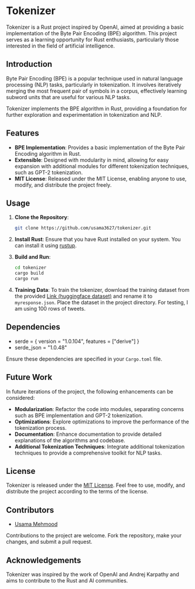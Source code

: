 # Tokenizer

Tokenizer is a Rust project inspired by OpenAI, aimed at providing a basic implementation of the Byte Pair Encoding (BPE) algorithm. This project serves as a learning opportunity for Rust enthusiasts, particularly those interested in the field of artificial intelligence.

## Introduction

Byte Pair Encoding (BPE) is a popular technique used in natural language processing (NLP) tasks, particularly in tokenization. It involves iteratively merging the most frequent pair of symbols in a corpus, effectively learning subword units that are useful for various NLP tasks.

Tokenizer implements the BPE algorithm in Rust, providing a foundation for further exploration and experimentation in tokenization and NLP.

## Features

-   **BPE Implementation**: Provides a basic implementation of the Byte Pair Encoding algorithm in Rust.
-   **Extensible**: Designed with modularity in mind, allowing for easy expansion with additional modules for different tokenization techniques, such as GPT-2 tokenization.
-   **MIT License**: Released under the MIT License, enabling anyone to use, modify, and distribute the project freely.

## Usage

1. **Clone the Repository**:

    ```bash
    git clone https://github.com/usama3627/tokenizer.git
    ```

2. **Install Rust**:
   Ensure that you have Rust installed on your system. You can install it using [rustup](https://rustup.rs/).

3. **Build and Run**:

    ```bash
    cd tokenizer
    cargo build
    cargo run
    ```

4. **Training Data**:
   To train the tokenizer, download the training dataset from the provided [Link (huggingface dataset)](https://datasets-server.huggingface.co/rows?dataset=tweet_eval&config=emoji&split=train&offset=0&length=100) and rename it to `myresponse.json`. Place the dataset in the project directory. For testing, I am using 100 rows of tweets.

## Dependencies

-   serde = { version = "1.0.104", features = ["derive"] }
-   serde_json = "1.0.48"

Ensure these dependencies are specified in your `Cargo.toml` file.

## Future Work

In future iterations of the project, the following enhancements can be considered:

-   **Modularization**: Refactor the code into modules, separating concerns such as BPE implementation and GPT-2 tokenization.
-   **Optimizations**: Explore optimizations to improve the performance of the tokenization process.
-   **Documentation**: Enhance documentation to provide detailed explanations of the algorithms and codebase.
-   **Additional Tokenization Techniques**: Integrate additional tokenization techniques to provide a comprehensive toolkit for NLP tasks.

## License

Tokenizer is released under the [MIT License](LICENSE). Feel free to use, modify, and distribute the project according to the terms of the license.

## Contributors

-   [Usama Mehmood](https://github.com/usama3627)

Contributions to the project are welcome. Fork the repository, make your changes, and submit a pull request.

## Acknowledgements

Tokenizer was inspired by the work of OpenAI and Andrej Karpathy and aims to contribute to the Rust and AI communities.
